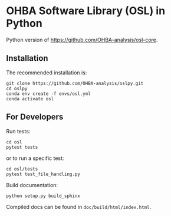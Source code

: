OHBA Software Library (OSL) in Python
=====================================
Python version of https://github.com/OHBA-analysis/osl-core.

Installation
------------
The recommended installation is:
```
git clone https://github.com/OHBA-analysis/oslpy.git
cd oslpy
conda env create -f envs/osl.yml
conda activate osl
```

For Developers
--------------
Run tests:
```
cd osl
pytest tests
```
or to run a specific test:
```
cd osl/tests
pytest test_file_handling.py
```

Build documentation:
```
python setup.py build_sphinx
```
Compiled docs can be found in `doc/build/html/index.html`.
